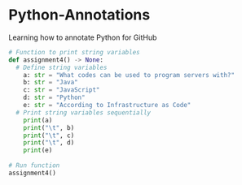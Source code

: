# Python-Annotations
Learning how to annotate Python for GitHub

```python
# Function to print string variables
def assignment4() -> None:
  # Define string variables
    a: str = "What codes can be used to program servers with?"
    b: str = "Java"
    c: str = "JavaScript"
    d: str = "Python"
    e: str = "According to Infrastructure as Code"
  # Print string variables sequentially
    print(a)
    print("\t", b)
    print("\t", c)
    print("\t", d)
    print(e)
    
# Run function
assignment4()
```
